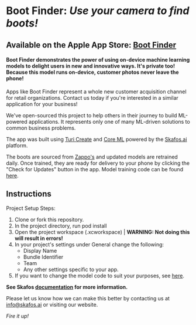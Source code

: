 # Boot Finder: *Use your camera to find boots!*
## Available on the Apple App Store: [Boot Finder](https://apps.apple.com/us/app/boot-finder/id1472790615?ls=1)

#### Boot Finder demonstrates the power of using on-device machine learning models to delight users in new and innovative ways. It's private too! Because this model runs on-device, customer photos never leave the phone!

Apps like Boot Finder represent a whole new customer acquisition channel for retail organizations. Contact us today if you're interested in a similar application for your business!

We've open-sourced this project to help others in their journey to build ML-powered applications. It represents only one of many ML-driven solutions to common business problems.

The app was built using [Turi Create](https://github.com/apple/turicreate) and [Core ML](https://developer.apple.com/documentation/coreml) powered by the [Skafos.ai](https://www.skafos.ai) platform. 

The boots are sourced from [Zappo's](https://www.zappos.com) and updated models are retrained daily. Once trained, they are ready for delivery to your phone by clicking the "Check for Updates" button in the app. Model training code can be found [here](https://github.com/skafos/boot-finder-model).

## Instructions
Project Setup Steps:
1. Clone or fork this repository.
2. In the project directory, run pod install
3. Open the project workspace (.xcworkspace) | **WARNING: Not doing this will result in errors!**
4. In your project's settings under General change the following:
   * Display Name
   * Bundle Identifier
   * Team
   * Any other settings specific to your app.
5. If you want to change the model code to suit your purposes, see [here](https://github.com/skafos/boot-finder-model). 

**See Skafos [documentation](https://docs.skafos.ai) for more information.**

Please let us know how we can make this better by contacting us at [info@skafos.ai](mailto:info@skafos.ai) or visiting our website.

*Fire it up!*
